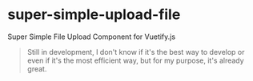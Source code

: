 # super-simple-upload-file
Super Simple File Upload Component for Vuetify.js

> Still in development, I don't know if it's the best way to develop or even if it's the most efficient way, but for my purpose, it's already great.
